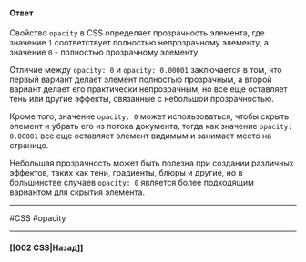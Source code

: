 #### Ответ

Свойство `opacity` в CSS определяет прозрачность элемента, где значение `1` соответствует полностью непрозрачному элементу, а значение `0` - полностью прозрачному элементу.

Отличие между `opacity: 0` и `opacity: 0.00001` заключается в том, что первый вариант делает элемент полностью прозрачным, а второй вариант делает его практически непрозрачным, но все еще оставляет тень или другие эффекты, связанные с небольшой прозрачностью.

Кроме того, значение `opacity: 0` может использоваться, чтобы скрыть элемент и убрать его из потока документа, тогда как значение `opacity: 0.00001` все еще оставляет элемент видимым и занимает место на странице.

Небольшая прозрачность может быть полезна при создании различных эффектов, таких как тени, градиенты, блюры и другие, но в большинстве случаев `opacity: 0` является более подходящим вариантом для скрытия элемента.

___
#CSS #opacity

___

#### [[002 CSS|Назад]]